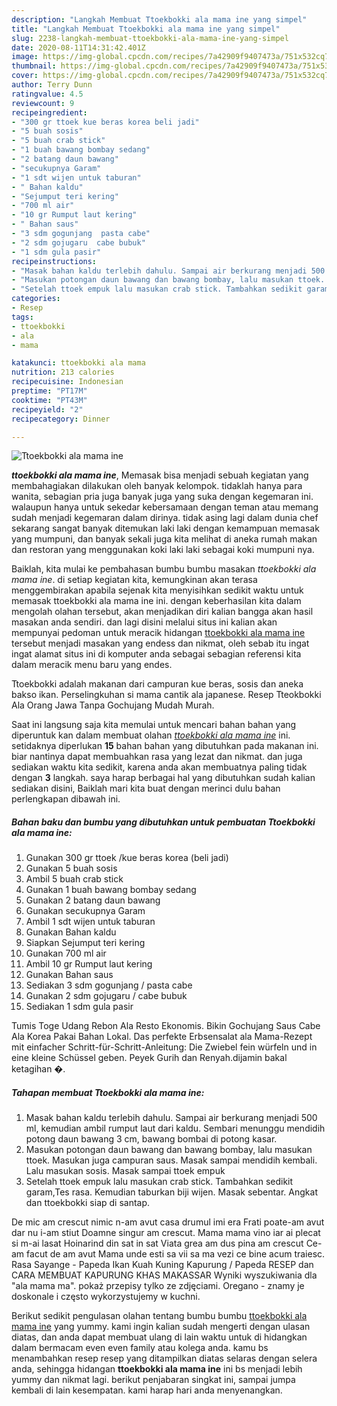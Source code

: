 ```yaml
---
description: "Langkah Membuat Ttoekbokki ala mama ine yang simpel"
title: "Langkah Membuat Ttoekbokki ala mama ine yang simpel"
slug: 2238-langkah-membuat-ttoekbokki-ala-mama-ine-yang-simpel
date: 2020-08-11T14:31:42.401Z
image: https://img-global.cpcdn.com/recipes/7a42909f9407473a/751x532cq70/ttoekbokki-ala-mama-ine-foto-resep-utama.jpg
thumbnail: https://img-global.cpcdn.com/recipes/7a42909f9407473a/751x532cq70/ttoekbokki-ala-mama-ine-foto-resep-utama.jpg
cover: https://img-global.cpcdn.com/recipes/7a42909f9407473a/751x532cq70/ttoekbokki-ala-mama-ine-foto-resep-utama.jpg
author: Terry Dunn
ratingvalue: 4.5
reviewcount: 9
recipeingredient:
- "300 gr ttoek kue beras korea beli jadi"
- "5 buah sosis"
- "5 buah crab stick"
- "1 buah bawang bombay sedang"
- "2 batang daun bawang"
- "secukupnya Garam"
- "1 sdt wijen untuk taburan"
- " Bahan kaldu"
- "Sejumput teri kering"
- "700 ml air"
- "10 gr Rumput laut kering"
- " Bahan saus"
- "3 sdm gogunjang  pasta cabe"
- "2 sdm gojugaru  cabe bubuk"
- "1 sdm gula pasir"
recipeinstructions:
- "Masak bahan kaldu terlebih dahulu. Sampai air berkurang menjadi 500 ml, kemudian ambil rumput laut dari kaldu. Sembari menunggu mendidih potong daun bawang 3 cm, bawang bombai di potong kasar."
- "Masukan potongan daun bawang dan bawang bombay, lalu masukan ttoek. Masukan juga campuran saus. Masak sampai mendidih kembali. Lalu masukan sosis. Masak sampai ttoek empuk"
- "Setelah ttoek empuk lalu masukan crab stick. Tambahkan sedikit garam,Tes rasa. Kemudian taburkan biji wijen. Masak sebentar. Angkat dan ttoekbokki siap di santap."
categories:
- Resep
tags:
- ttoekbokki
- ala
- mama

katakunci: ttoekbokki ala mama 
nutrition: 213 calories
recipecuisine: Indonesian
preptime: "PT17M"
cooktime: "PT43M"
recipeyield: "2"
recipecategory: Dinner

---
```



![Ttoekbokki ala mama ine](https://img-global.cpcdn.com/recipes/7a42909f9407473a/751x532cq70/ttoekbokki-ala-mama-ine-foto-resep-utama.jpg)

<b><i>ttoekbokki ala mama ine</i></b>, Memasak bisa menjadi sebuah kegiatan yang membahagiakan dilakukan oleh banyak kelompok. tidaklah hanya para wanita, sebagian pria juga banyak juga yang suka dengan kegemaran ini. walaupun hanya untuk sekedar kebersamaan dengan teman atau memang sudah menjadi kegemaran dalam dirinya. tidak asing lagi dalam dunia chef sekarang sangat banyak ditemukan laki laki dengan kemampuan memasak yang mumpuni, dan banyak sekali juga kita melihat di aneka rumah makan dan restoran yang menggunakan koki laki laki sebagai koki mumpuni nya.

Baiklah, kita mulai ke pembahasan bumbu bumbu masakan <i>ttoekbokki ala mama ine</i>. di setiap kegiatan kita, kemungkinan akan terasa menggembirakan apabila sejenak kita menyisihkan sedikit waktu untuk memasak ttoekbokki ala mama ine ini. dengan keberhasilan kita dalam mengolah olahan tersebut, akan menjadikan diri kalian bangga akan hasil masakan anda sendiri. dan lagi disini melalui situs ini kalian akan mempunyai pedoman untuk meracik hidangan <u>ttoekbokki ala mama ine</u> tersebut menjadi masakan yang endess dan nikmat, oleh sebab itu ingat ingat alamat situs ini di komputer anda sebagai sebagian referensi kita dalam meracik menu baru yang endes.

Ttoekbokki adalah makanan dari campuran kue beras, sosis dan aneka bakso ikan. Perselingkuhan si mama cantik ala japanese. Resep Tteokbokki Ala Orang Jawa Tanpa Gochujang Mudah Murah.


Saat ini langsung saja kita memulai untuk mencari bahan bahan yang diperuntuk kan dalam membuat olahan <u><i>ttoekbokki ala mama ine</i></u> ini. setidaknya diperlukan <b>15</b> bahan bahan yang dibutuhkan pada makanan ini. biar nantinya dapat membuahkan rasa yang lezat dan nikmat. dan juga sediakan waktu kita sedikit, karena anda akan membuatnya paling tidak dengan <b>3</b> langkah. saya harap berbagai hal yang dibutuhkan sudah kalian sediakan disini, Baiklah mari kita buat dengan merinci dulu bahan perlengkapan dibawah ini.

<!--inarticleads1-->

##### Bahan baku dan bumbu yang dibutuhkan untuk pembuatan Ttoekbokki ala mama ine:

1. Gunakan 300 gr ttoek /kue beras korea (beli jadi)
1. Gunakan 5 buah sosis
1. Ambil 5 buah crab stick
1. Gunakan 1 buah bawang bombay sedang
1. Gunakan 2 batang daun bawang
1. Gunakan secukupnya Garam
1. Ambil 1 sdt wijen untuk taburan
1. Gunakan  Bahan kaldu
1. Siapkan Sejumput teri kering
1. Gunakan 700 ml air
1. Ambil 10 gr Rumput laut kering
1. Gunakan  Bahan saus
1. Sediakan 3 sdm gogunjang / pasta cabe
1. Gunakan 2 sdm gojugaru / cabe bubuk
1. Sediakan 1 sdm gula pasir


Tumis Toge Udang Rebon Ala Resto Ekonomis. Bikin Gochujang Saus Cabe Ala Korea Pakai Bahan Lokal. Das perfekte Erbsensalat ala Mama-Rezept mit einfacher Schritt-für-Schritt-Anleitung: Die Zwiebel fein würfeln und in eine kleine Schüssel geben. Peyek Gurih dan Renyah.dijamin bakal ketagihan �. 

<!--inarticleads2-->

##### Tahapan membuat Ttoekbokki ala mama ine:

1. Masak bahan kaldu terlebih dahulu. Sampai air berkurang menjadi 500 ml, kemudian ambil rumput laut dari kaldu. Sembari menunggu mendidih potong daun bawang 3 cm, bawang bombai di potong kasar.
1. Masukan potongan daun bawang dan bawang bombay, lalu masukan ttoek. Masukan juga campuran saus. Masak sampai mendidih kembali. Lalu masukan sosis. Masak sampai ttoek empuk
1. Setelah ttoek empuk lalu masukan crab stick. Tambahkan sedikit garam,Tes rasa. Kemudian taburkan biji wijen. Masak sebentar. Angkat dan ttoekbokki siap di santap.


De mic am crescut nimic n-am avut casa drumul imi era Frati poate-am avut dar nu i-am stiut Doamne singur am crescut. Mama mama vino iar ai plecat si m-ai lasat Hoinarind din sat in sat Viata grea am dus pina am crescut Ce-am facut de am avut Mama unde esti sa vii sa ma vezi ce bine acum traiesc. Rasa Sayange - Papeda Ikan Kuah Kuning Kapurung / Papeda RESEP dan CARA MEMBUAT KAPURUNG KHAS MAKASSAR Wyniki wyszukiwania dla &#34;ala mama ma&#34;. pokaż przepisy tylko ze zdjęciami. Oregano - znamy je doskonale i często wykorzystujemy w kuchni. 

Berikut sedikit pengulasan olahan tentang bumbu bumbu <u>ttoekbokki ala mama ine</u> yang yummy. kami ingin kalian sudah mengerti dengan ulasan diatas, dan anda dapat membuat ulang di lain waktu untuk di hidangkan dalam bermacam even even family atau kolega anda. kamu bs menambahkan resep resep yang ditampilkan diatas selaras dengan selera anda, sehingga hidangan <b>ttoekbokki ala mama ine</b> ini bs menjadi lebih yummy dan nikmat lagi. berikut penjabaran singkat ini, sampai jumpa kembali di lain kesempatan. kami harap hari anda menyenangkan.
